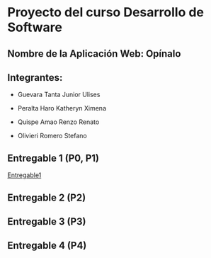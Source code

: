 # Proyecto del curso Desarrollo de Software

## Nombre de la Aplicación Web: Opínalo

## Integrantes:
 + Guevara Tanta Junior Ulises

 + Peralta Haro Katheryn Ximena

 + Quispe Amao Renzo Renato

 + Olivieri Romero Stefano

## Entregable 1 (P0, P1)

[Entregable1](https://github.com/SoftwareDevelopmentGroup/Opinalo/tree/main/entregable1)

## Entregable 2 (P2)
## Entregable 3 (P3)
## Entregable 4 (P4)
